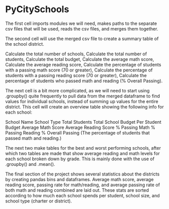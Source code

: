 # PyCitySchools

The first cell imports modules we will need, makes paths to the separate csv files that will be used, reads the csv files, and merges them together.

The second cell will use the merged csv file to create a summary table of the school district. 

Calculate the total number of schools,
Calculate the total number of students,
Calculate the total budget,
Calculate the average math score,
Calculate the average reading score,
Calculate the percentage of students with a passing math score (70 or greater),
Calculate the percentage of students with a passing reading score (70 or greater),
Calculate the percentage of students who passed math and reading (% Overall Passing).

The next cell is a bit more complicated, as we will need to start using .groupby() quite frequently to pull data from the merged dataframe to find values for individual schools, instead of summing up values for the entire district. This cell will create an overview table showing the following info for each school: 

School Name
School Type
Total Students
Total School Budget
Per Student Budget
Average Math Score
Average Reading Score
% Passing Math
% Passing Reading
% Overall Passing (The percentage of students that passed math and reading.)

The next two make tables for the best and worst performing schools, after which two tables are made that show average reading and math levels for each school broken down by grade. This is mainly done with the use of .groupby() and .mean().

The final section of the project shows several statistics about the districts by creating pandas bins and dataframes. Average math score, average reading score, passing rate for math/reading, and average passing rate of both math and reading combined are laid out. These stats are sorted according to how much each school spends per student, school size, and school type (charter or district).
